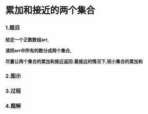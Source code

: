 # 累加和接近的两个集合

### 1.题目

**给定一个正数数组arr,**

**请把arr中所有的数分成两个集合,**

**尽量让两个集合的累加和接近返回:最接近的情况下,较小集合的累加和**



### 2.图示

### 3.过程

### 4.题解

```java

```

